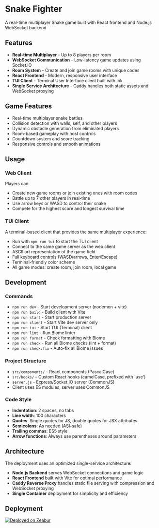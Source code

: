 # Snake Fighter

A real-time multiplayer Snake game built with React frontend and Node.js WebSocket backend.

## Features

- **Real-time Multiplayer** - Up to 8 players per room
- **WebSocket Communication** - Low-latency game updates using Socket.IO
- **Room System** - Create and join game rooms with unique codes
- **React Frontend** - Modern, responsive user interface
- **TUI Client** - Terminal User Interface client built with Ink
- **Single Service Architecture** - Caddy handles both static assets and WebSocket proxying

## Game Features

- Real-time multiplayer snake battles
- Collision detection with walls, self, and other players
- Dynamic obstacle generation from eliminated players
- Room-based gameplay with host controls
- Countdown system and score tracking
- Responsive controls and smooth animations

## Usage

### Web Client

Players can:
- Create new game rooms or join existing ones with room codes
- Battle up to 7 other players in real-time
- Use arrow keys or WASD to control their snake
- Compete for the highest score and longest survival time

### TUI Client

A terminal-based client that provides the same multiplayer experience:
- Run with `npm run tui` to start the TUI client
- Connect to the same game server as the web client
- ASCII art representation of the game field
- Full keyboard controls (WASD/arrows, Enter/Escape)
- Terminal-friendly color scheme
- All game modes: create room, join room, local game

## Development

### Commands

- `npm run dev` - Start development server (nodemon + vite)
- `npm run build` - Build client with Vite
- `npm run start` - Start production server
- `npm run client` - Start Vite dev server only
- `npm run tui` - Start TUI (Terminal) client
- `npm run lint` - Run Biome linter
- `npm run format` - Check formatting with Biome
- `npm run check` - Run all Biome checks (lint + format)
- `npm run check:fix` - Auto-fix all Biome issues

### Project Structure

- `src/components/` - React components (PascalCase)
- `src/hooks/` - Custom React hooks (camelCase, prefixed with 'use')
- `server.js` - Express/Socket.IO server (CommonJS)
- Client uses ES modules, server uses CommonJS

### Code Style

- **Indentation**: 2 spaces, no tabs
- **Line width**: 100 characters
- **Quotes**: Single quotes for JS, double quotes for JSX attributes
- **Semicolons**: As needed (ASI-safe)
- **Trailing commas**: ES5 style
- **Arrow functions**: Always use parentheses around parameters

## Architecture

The deployment uses an optimized single-service architecture:
- **Node.js Backend** serves WebSocket connections and game logic
- **React Frontend** built with Vite for optimal performance
- **Caddy Reverse Proxy** handles static file serving with compression and WebSocket proxying
- **Single Container** deployment for simplicity and efficiency

## Deployment

[![Deployed on Zeabur](https://zeabur.com/deployed-on-zeabur-dark.svg)](https://zeabur.com/referral?referralCode=Yukaii&utm_source=Yukaii&utm_campaign=oss)

